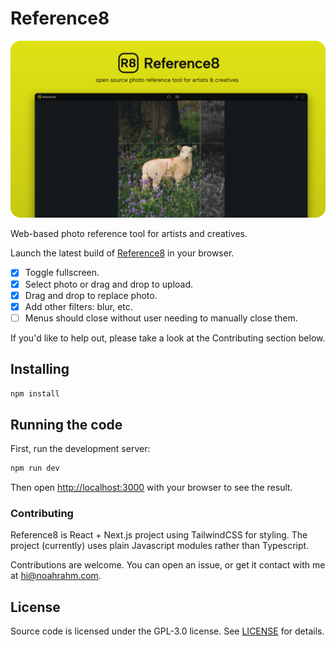 # Reference8

[![Reference8](/.readme/reference8-banner.png)](https://reference8.com)

Web-based photo reference tool for artists and creatives. 

Launch the latest build of [Reference8](https://reference8.com) in your browser.

- [x] Toggle fullscreen.
- [x] Select photo or drag and drop to upload.
- [x] Drag and drop to replace photo.
- [x] Add other filters: blur, etc.
- [ ] Menus should close without user needing to manually close them.

If you'd like to help out, please take a look at the Contributing section below.


## Installing

```bash
npm install
```


## Running the code

First, run the development server:

```bash
npm run dev
```

Then open [http://localhost:3000](http://localhost:3000) with your browser to see the result.


### Contributing

Reference8 is React + Next.js project using TailwindCSS for styling. The project (currently) uses plain Javascript modules rather than Typescript. 

Contributions are welcome. You can open an issue, or get it contact with me at hi@noahrahm.com.


## License

Source code is licensed under the GPL-3.0 license. See [LICENSE](/LICENSE) for details.
